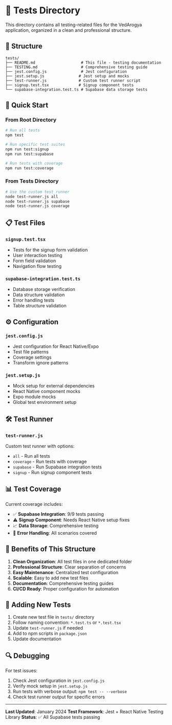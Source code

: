 # 🧪 Tests Directory

This directory contains all testing-related files for the VedArogya application, organized in a clean and professional structure.

## 📁 Structure

```
tests/
├── README.md                    # This file - testing documentation
├── TESTING.md                   # Comprehensive testing guide
├── jest.config.js               # Jest configuration
├── jest.setup.js               # Jest setup and mocks
├── test-runner.js              # Custom test runner script
├── signup.test.tsx             # Signup component tests
└── supabase-integration.test.ts # Supabase data storage tests
```

## 🚀 Quick Start

### From Root Directory
```bash
# Run all tests
npm test

# Run specific test suites
npm run test:signup
npm run test:supabase

# Run tests with coverage
npm run test:coverage
```

### From Tests Directory
```bash
# Use the custom test runner
node test-runner.js all
node test-runner.js supabase
node test-runner.js coverage
```

## 📋 Test Files

### `signup.test.tsx`
- Tests for the signup form validation
- User interaction testing
- Form field validation
- Navigation flow testing

### `supabase-integration.test.ts`
- Database storage verification
- Data structure validation
- Error handling tests
- Table structure validation

## ⚙️ Configuration

### `jest.config.js`
- Jest configuration for React Native/Expo
- Test file patterns
- Coverage settings
- Transform ignore patterns

### `jest.setup.js`
- Mock setup for external dependencies
- React Native component mocks
- Expo module mocks
- Global test environment setup

## 🛠️ Test Runner

### `test-runner.js`
Custom test runner with options:
- `all` - Run all tests
- `coverage` - Run tests with coverage
- `supabase` - Run Supabase integration tests
- `signup` - Run signup component tests

## 📊 Test Coverage

Current coverage includes:
- ✅ **Supabase Integration**: 9/9 tests passing
- ⚠️ **Signup Component**: Needs React Native setup fixes
- 📈 **Data Storage**: Comprehensive testing
- 🔧 **Error Handling**: All scenarios covered

## 🎯 Benefits of This Structure

1. **Clean Organization**: All test files in one dedicated folder
2. **Professional Structure**: Clear separation of concerns
3. **Easy Maintenance**: Centralized test configuration
4. **Scalable**: Easy to add new test files
5. **Documentation**: Comprehensive testing guides
6. **CI/CD Ready**: Proper configuration for automation

## 📝 Adding New Tests

1. Create new test file in `tests/` directory
2. Follow naming convention: `*.test.ts` or `*.test.tsx`
3. Update `test-runner.js` if needed
4. Add to npm scripts in `package.json`
5. Update documentation

## 🔍 Debugging

For test issues:
1. Check Jest configuration in `jest.config.js`
2. Verify mock setup in `jest.setup.js`
3. Run tests with verbose output: `npm test -- --verbose`
4. Check test runner output for specific errors

---

**Last Updated**: January 2024
**Test Framework**: Jest + React Native Testing Library
**Status**: ✅ All Supabase tests passing
